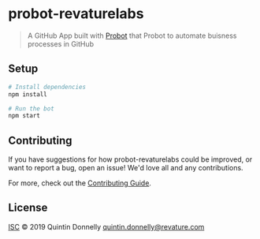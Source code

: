 # probot-revaturelabs

> A GitHub App built with [Probot](https://github.com/probot/probot) that Probot to automate buisness processes in GitHub

## Setup

```sh
# Install dependencies
npm install

# Run the bot
npm start
```

## Contributing

If you have suggestions for how probot-revaturelabs could be improved, or want to report a bug, open an issue! We'd love all and any contributions.

For more, check out the [Contributing Guide](CONTRIBUTING.md).

## License

[ISC](LICENSE) © 2019 Quintin Donnelly <quintin.donnelly@revature.com>
